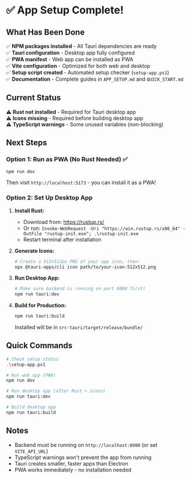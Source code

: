 # ✅ App Setup Complete!

## What Has Been Done

✅ **NPM packages installed** - All Tauri dependencies are ready  
✅ **Tauri configuration** - Desktop app fully configured  
✅ **PWA manifest** - Web app can be installed as PWA  
✅ **Vite configuration** - Optimized for both web and desktop  
✅ **Setup script created** - Automated setup checker (`setup-app.ps1`)  
✅ **Documentation** - Complete guides in `APP_SETUP.md` and `QUICK_START.md`

## Current Status

⚠️ **Rust not installed** - Required for Tauri desktop app  
⚠️ **Icons missing** - Required before building desktop app  
⚠️ **TypeScript warnings** - Some unused variables (non-blocking)

## Next Steps

### Option 1: Run as PWA (No Rust Needed) ✅

```bash
npm run dev
```

Then visit `http://localhost:5173` - you can install it as a PWA!

### Option 2: Set Up Desktop App

1. **Install Rust:**
   - Download from: https://rustup.rs/
   - Or run: `Invoke-WebRequest -Uri "https://win.rustup.rs/x86_64" -OutFile "rustup-init.exe"; .\rustup-init.exe`
   - Restart terminal after installation

2. **Generate Icons:**
   ```bash
   # Create a 512x512px PNG of your app icon, then:
   npx @tauri-apps/cli icon path/to/your-icon-512x512.png
   ```

3. **Run Desktop App:**
   ```bash
   # Make sure backend is running on port 8000 first!
   npm run tauri:dev
   ```

4. **Build for Production:**
   ```bash
   npm run tauri:build
   ```
   Installed will be in `src-tauri/target/release/bundle/`

## Quick Commands

```bash
# Check setup status
.\setup-app.ps1

# Run web app (PWA)
npm run dev

# Run desktop app (after Rust + icons)
npm run tauri:dev

# Build desktop app
npm run tauri:build
```

## Notes

- Backend must be running on `http://localhost:8000` (or set `VITE_API_URL`)
- TypeScript warnings won't prevent the app from running
- Tauri creates smaller, faster apps than Electron
- PWA works immediately - no installation needed

